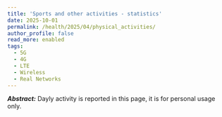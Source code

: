```yaml
---
title: 'Sports and other activities - statistics'
date: 2025-10-01
permalink: /health/2025/04/physical_activities/
author_profile: false
read_more: enabled
tags:
  - 5G
  - 4G
  - LTE
  - Wireless
  - Real Networks
---
```


***Abstract:*** Dayly activity is reported in this page, it is for personal usage only.

<html>
<head>
	<style>
		h1 {
			text-align: center;
		}
		
		h2 {
			text-align: left;
		}
	</style>
</head>
<script src="https://cdnjs.cloudflare.com/ajax/libs/Chart.js/2.5.0/Chart.min.js"></script>
<body>
<h1>  February 2025 </h1>
<h2>  Activity per day </h2>
<canvas id="myChartPerDay_feb2025" style="width:100%;max-width:600px"></canvas>

<h2>  Activity Accumulated during the entire month </h2>
<canvas id="myChartPerCDF_feb2025" style="width:100%;max-width:600px"></canvas>

<script>


const xValues = 
[  1,  2,  3,  4,  5,  6,  7,  8,  9, 10, 11, 12, 13, 14, 15, 16, 17, 18, 19, 20, 21, 22, 23, 24, 25, 26, 27, 28];
const yCrossCountry = 
[  0,  1,  0,  0,  0,  0,  0,  0,  0,  1,  0,  0,  1,  0,  0,  0,  0,  0,  0,  0,  0,  0,  0,1.5,  0,  0,  0,  0];
const ySwimming = 
[  1,0.5,  0,  0,  0,  0,  0,  0,  0,0.5,  0,  0,  1,0.3,  0,  0,  0,  0,  0,  0,  0,  0,  0,  0,  0,  0,  0,  0];
const yGym =
[  0,0.1,  0,  0,  0,  0,  0,  0,  0,  2,  0,  3,  0,  0,  0,  0,  0,  0,  0,  0,  0,  0,  0,1.5,  0,  0,  0,  0];


function Arrays_sum(array1, array2) {
  var result = [];

  var ctr = 0;
  var x = 0;

  if (array1.length === 0)
    return "array1 is empty";

  if (array2.length === 0)
    return "array2 is empty";

  while (ctr < array1.length && ctr < array2.length) {
    result.push(array1[ctr] + array2[ctr]);
    ctr++;
  }

  if (ctr === array1.length) {
    for (x = ctr; x < array2.length; x++) {
      result.push(array2[x]);
    }
  } else {
    for (x = ctr; x < array1.length; x++) {
      result.push(array1[x]);
    }
  }

  return result;
};


function Arrays_cdf(array1) {
  var result = [];

  var ctr = 0;
  var x = 0;

  if (array1.length === 0)
    return "array1 is empty";

  while (ctr < array1.length ) {
	if (ctr === 0){
		x = array1[ctr];
		result.push(x);
	}else{
		x = x + array1[ctr];
		result.push(x);
	}
    ctr++;
  }

  return result;
};



new Chart("myChartPerDay_feb2025", {
  type: "line",
  data: {
	labels: xValues,
	datasets: [{ 
	  data: yCrossCountry,
	  borderColor: "red",
	  label: "cross-country",
	  fill: false
	}, { 
	  data: ySwimming,
	  borderColor: "green",
	  label: "swimming",
	  fill: false
	}, { 
	  data: yGym,
	  borderColor: "blue",
	  label: "Gym",
	  fill: false
	}, { 
	  data:  Arrays_sum( Arrays_sum(yCrossCountry,ySwimming), yGym ),
	  borderColor: "black",
	  label: " All activities per day ",
	  fill: false
	  }]
  },
  options: {
	scales: {
	  yAxes: [{
	    scaleLabel: {
		  display: true,
		  labelString: 'Physical Activity per Day (# of Hours)'
		}
	  }],
	  xAxes: [{
	    scaleLabel: {
		  display: true,
		  labelString: 'Days'
		}
	  }]
	}
  }
});



new Chart("myChartPerCDF_feb2025", {
  type: "line",
  data: {
	labels: xValues,
	datasets: [{ 
	  data: Arrays_cdf(yCrossCountry),
	  borderColor: "red",
	  label: "cross-country",
	  fill: false
	}, { 
	  data: Arrays_cdf(ySwimming),
	  borderColor: "green",
	  label: "swimming",
	  fill: false
	}, { 
	  data: Arrays_cdf( yGym),
	  borderColor: "blue",
	  label: "Gym",
	  fill: false
	}, { 
	  data:  Arrays_cdf(  Arrays_sum( Arrays_sum(yCrossCountry,ySwimming), yGym )  ),
	  borderColor: "black",
	  label: "Acculative of all activities ",
	  fill: false
	  }]
  },
  options: {
	scales: {
	  yAxes: [{
	    scaleLabel: {
		  display: true,
		  labelString: 'CDF (# of hours)'
		}
	  }],
	  xAxes: [{
	    scaleLabel: {
		  display: true,
		  labelString: 'Days'
		}
	  }]
	}
  }
});



</script>



<h1>  March 2025 </h1>
<h2>  Activity per day </h2>
<canvas id="myChartPerDay_march2025" style="width:100%;max-width:600px"></canvas>

<h2>  Activity Accumulated during the entire month </h2>
<canvas id="myChartPerCDF_march2025" style="width:100%;max-width:600px"></canvas>

<script>


const xValues_march = 
[  1,  2,  3,  4,  5,  6,  7,  8,  9, 10, 11, 12, 13, 14, 15, 16, 17, 18, 19, 20, 21, 22, 23, 24, 25, 26, 27, 28, 29, 30, 31];
const yCrossCountry_march = 
[  0,  0,  0,  0,  0,  0,  0,  0,  0,  0,  0,  0,  0,  0,  0,  0,  0,  0,  0,  0,  0,  0,  0,  0,  0,  0,  0,  0,  0,  0,  0];
const ySwimming_march = 
[  0,  0,  0,  0,  1,  0,  0,  0,  0,  0,  0,  0,  0,  0,  0,  0,  0,  0,  0,  0,  0,  0,  0,  0,  0,  0,  0,  0,  0,  0,  0];
const yGym_march =
[  0,  0,1.5,1.5,  0,  0,  0,  0,  0,  0,  0,  0,  0,  0,  0,  0,  0,  0,  0,  0,  0,  0,  0,  0,  0,  0,  0,  0,  0,  0,  0];


function Arrays_sum(array1, array2) {
  var result = [];

  var ctr = 0;
  var x = 0;

  if (array1.length === 0)
    return "array1 is empty";

  if (array2.length === 0)
    return "array2 is empty";

  while (ctr < array1.length && ctr < array2.length) {
    result.push(array1[ctr] + array2[ctr]);
    ctr++;
  }

  if (ctr === array1.length) {
    for (x = ctr; x < array2.length; x++) {
      result.push(array2[x]);
    }
  } else {
    for (x = ctr; x < array1.length; x++) {
      result.push(array1[x]);
    }
  }

  return result;
};


function Arrays_cdf(array1) {
  var result = [];

  var ctr = 0;
  var x = 0;

  if (array1.length === 0)
    return "array1 is empty";

  while (ctr < array1.length ) {
	if (ctr === 0){
		x = array1[ctr];
		result.push(x);
	}else{
		x = x + array1[ctr];
		result.push(x);
	}
    ctr++;
  }

  return result;
};



new Chart("myChartPerDay_march2025", {
  type: "line",
  data: {
	labels: xValues_march,
	datasets: [{ 
	  data: yCrossCountry_march,
	  borderColor: "red",
	  label: "cross-country",
	  fill: false
	}, { 
	  data: ySwimming_march,
	  borderColor: "green",
	  label: "swimming",
	  fill: false
	}, { 
	  data: yGym_march,
	  borderColor: "blue",
	  label: "Gym",
	  fill: false
	}, { 
	  data:  Arrays_sum( Arrays_sum(yCrossCountry_march,ySwimming_march), yGym_march ),
	  borderColor: "black",
	  label: " All activities per day ",
	  fill: false
	  }]
  },
  options: {
	scales: {
	  yAxes: [{
	    scaleLabel: {
		  display: true,
		  labelString: 'Physical Activity per Day (# of Hours)'
		}
	  }],
	  xAxes: [{
	    scaleLabel: {
		  display: true,
		  labelString: 'Days'
		}
	  }]
	}
  }
});



new Chart("myChartPerCDF_march2025", {
  type: "line",
  data: {
	labels: xValues,
	datasets: [{ 
	  data: Arrays_cdf(yCrossCountry_march),
	  borderColor: "red",
	  label: "cross-country",
	  fill: false
	}, { 
	  data: Arrays_cdf(ySwimming_march),
	  borderColor: "green",
	  label: "swimming",
	  fill: false
	}, { 
	  data: Arrays_cdf( yGym_march),
	  borderColor: "blue",
	  label: "Gym",
	  fill: false
	}, { 
	  data:  Arrays_cdf(  Arrays_sum( Arrays_sum(yCrossCountry_march,ySwimming_march), yGym_march )  ),
	  borderColor: "black",
	  label: "Acculative of all activities ",
	  fill: false
	  }]
  },
  options: {
	scales: {
	  yAxes: [{
	    scaleLabel: {
		  display: true,
		  labelString: 'CDF (# of hours)'
		}
	  }],
	  xAxes: [{
	    scaleLabel: {
		  display: true,
		  labelString: 'Days'
		}
	  }]
	}
  }
});



</script>

[//]: # SCRIPT FOR APRIL 2025

<h1>  April 2025 </h1>
<h2>  Activity per day </h2>
<canvas id="myChartPerDay_april2025" style="width:100%;max-width:600px"></canvas>

<h2>  Activity Accumulated during the entire month </h2>
<canvas id="myChartPerCDF_april2025" style="width:100%;max-width:600px"></canvas>

<script>


const xValues_april = 
[  1,  2,  3,  4,  5,  6,  7,  8,  9, 10, 11, 12, 13, 14, 15, 16, 17, 18, 19, 20, 21, 22, 23, 24, 25, 26, 27, 28, 29, 30];
const yCrossCountry_april = 
[  0,  1,  0,  0,  0,  0,  0,  0,  0,  0,  0,  0,  0,  0,  0,  0,  0,  0,  0,  0,  0,  0,  1,  2,  0,  0,  0,  0,  0,  1];
const ySwimming_april = 
[  0,  0,  0,  0,  0,  0,  0,  0,  0,  0,  0,  0,  0,  0,  0,  0,  0,  0,  1,  0,  0,  0,  0,  0,  0,  0,  0,  0,  0,  0];
const yGym_april =
[  0,  0,  1,  0,  0,  0,  0,  0,  0,0.5,  0,  0,  0,  0,  1,  0,  0,  0,1.5,  0,  0,  0,  0,  0,  1,  0,  0,  0,  1,  0];


function Arrays_sum(array1, array2) {
  var result = [];

  var ctr = 0;
  var x = 0;

  if (array1.length === 0)
    return "array1 is empty";

  if (array2.length === 0)
    return "array2 is empty";

  while (ctr < array1.length && ctr < array2.length) {
    result.push(array1[ctr] + array2[ctr]);
    ctr++;
  }

  if (ctr === array1.length) {
    for (x = ctr; x < array2.length; x++) {
      result.push(array2[x]);
    }
  } else {
    for (x = ctr; x < array1.length; x++) {
      result.push(array1[x]);
    }
  }

  return result;
};


function Arrays_cdf(array1) {
  var result = [];

  var ctr = 0;
  var x = 0;

  if (array1.length === 0)
    return "array1 is empty";

  while (ctr < array1.length ) {
	if (ctr === 0){
		x = array1[ctr];
		result.push(x);
	}else{
		x = x + array1[ctr];
		result.push(x);
	}
    ctr++;
  }

  return result;
};



new Chart("myChartPerDay_april2025", {
  type: "line",
  data: {
	labels: xValues_april,
	datasets: [{ 
	  data: yCrossCountry_april,
	  borderColor: "red",
	  label: "cross-country/Tennis",
	  fill: false
	}, { 
	  data: ySwimming_april,
	  borderColor: "green",
	  label: "swimming",
	  fill: false
	}, { 
	  data: yGym_april,
	  borderColor: "blue",
	  label: "Gym",
	  fill: false
	}, { 
	  data:  Arrays_sum( Arrays_sum(yCrossCountry_april,ySwimming_april), yGym_april ),
	  borderColor: "black",
	  label: " All activities per day ",
	  fill: false
	  }]
  },
  options: {
	scales: {
	  yAxes: [{
	    scaleLabel: {
		  display: true,
		  labelString: 'Physical Activity per Day (# of Hours)'
		}
	  }],
	  xAxes: [{
	    scaleLabel: {
		  display: true,
		  labelString: 'Days'
		}
	  }]
	}
  }
});



new Chart("myChartPerCDF_april2025", {
  type: "line",
  data: {
	labels: xValues,
	datasets: [{ 
	  data: Arrays_cdf(yCrossCountry_april),
	  borderColor: "red",
	  label: "cross-country",
	  fill: false
	}, { 
	  data: Arrays_cdf(ySwimming_april),
	  borderColor: "green",
	  label: "swimming",
	  fill: false
	}, { 
	  data: Arrays_cdf( yGym_april),
	  borderColor: "blue",
	  label: "Gym",
	  fill: false
	}, { 
	  data:  Arrays_cdf(  Arrays_sum( Arrays_sum(yCrossCountry_april,ySwimming_april), yGym_april )  ),
	  borderColor: "black",
	  label: "Acculative of all activities ",
	  fill: false
	  }]
  },
  options: {
	scales: {
	  yAxes: [{
	    scaleLabel: {
		  display: true,
		  labelString: 'CDF (# of hours)'
		}
	  }],
	  xAxes: [{
	    scaleLabel: {
		  display: true,
		  labelString: 'Days'
		}
	  }]
	}
  }
});



</script>



[//]: # SCRIPT FOR MAY 2025

<h1>  May 2025 </h1>
<h2>  Activity per day </h2>
<canvas id="myChartPerDay_may2025" style="width:100%;max-width:600px"></canvas>

<h2>  Activity Accumulated during the entire month </h2>
<canvas id="myChartPerCDF_may2025" style="width:100%;max-width:600px"></canvas>

<script>


const xValues_may = 
[  1,  2,  3,  4,  5,  6,  7,  8,  9, 10, 11, 12, 13, 14, 15, 16, 17, 18, 19, 20, 21, 22, 23, 24, 25, 26, 27, 28, 29, 30];
const yTennis_may = 
[  2,  0,  0,  0,  0,  0,  0,  0,  0,  0,  0,  0,  0,  0,  0,  0,  0,  0,  0,  0,  0,  0,  0,  0,  0,  0,  0,  0,  0,  0];
const ySwimming_may = 
[  0,  0,  0,  0,  0,  0,  0,  0,  0,  0,  0,  0,  0,  0,  0,  0,  0,  0,  0,  0,  0,  0,  0,  0,  0,  0,  0,  0,  0,  0];
const yGym_may =
[  0,  0,  0,  0,1.5,  0,  0,1.5,  0,  0,  0,  0,  0,  0,  0,  0,  0,  0,  0,  0,  0,  0,  0,  0,  0,  0,  0,  0,  0,  0];


function Arrays_sum(array1, array2) {
  var result = [];

  var ctr = 0;
  var x = 0;

  if (array1.length === 0)
    return "array1 is empty";

  if (array2.length === 0)
    return "array2 is empty";

  while (ctr < array1.length && ctr < array2.length) {
    result.push(array1[ctr] + array2[ctr]);
    ctr++;
  }

  if (ctr === array1.length) {
    for (x = ctr; x < array2.length; x++) {
      result.push(array2[x]);
    }
  } else {
    for (x = ctr; x < array1.length; x++) {
      result.push(array1[x]);
    }
  }

  return result;
};


function Arrays_cdf(array1) {
  var result = [];

  var ctr = 0;
  var x = 0;

  if (array1.length === 0)
    return "array1 is empty";

  while (ctr < array1.length ) {
	if (ctr === 0){
		x = array1[ctr];
		result.push(x);
	}else{
		x = x + array1[ctr];
		result.push(x);
	}
    ctr++;
  }

  return result;
};



new Chart("myChartPerDay_may2025", {
  type: "line",
  data: {
	labels: xValues_april,
	datasets: [{ 
	  data: yTennis_may,
	  borderColor: "red",
	  label: "cross-country/Tennis",
	  fill: false
	}, { 
	  data: ySwimming_may,
	  borderColor: "green",
	  label: "swimming",
	  fill: false
	}, { 
	  data: yGym_may,
	  borderColor: "blue",
	  label: "Gym",
	  fill: false
	}, { 
	  data:  Arrays_sum( Arrays_sum(yTennis_may,ySwimming_may), yGym_may ),
	  borderColor: "black",
	  label: " All activities per day ",
	  fill: false
	  }]
  },
  options: {
	scales: {
	  yAxes: [{
	    scaleLabel: {
		  display: true,
		  labelString: 'Physical Activity per Day (# of Hours)'
		}
	  }],
	  xAxes: [{
	    scaleLabel: {
		  display: true,
		  labelString: 'Days'
		}
	  }]
	}
  }
});



new Chart("myChartPerCDF_may2025", {
  type: "line",
  data: {
	labels: xValues,
	datasets: [{ 
	  data: Arrays_cdf(yTennis_may),
	  borderColor: "red",
	  label: "cross-country",
	  fill: false
	}, { 
	  data: Arrays_cdf(ySwimming_may),
	  borderColor: "green",
	  label: "swimming",
	  fill: false
	}, { 
	  data: Arrays_cdf( yGym_may),
	  borderColor: "blue",
	  label: "Gym",
	  fill: false
	}, { 
	  data:  Arrays_cdf(  Arrays_sum( Arrays_sum(yTennis_may,ySwimming_may), yGym_may )  ),
	  borderColor: "black",
	  label: "Acculative of all activities ",
	  fill: false
	  }]
  },
  options: {
	scales: {
	  yAxes: [{
	    scaleLabel: {
		  display: true,
		  labelString: 'CDF (# of hours)'
		}
	  }],
	  xAxes: [{
	    scaleLabel: {
		  display: true,
		  labelString: 'Days'
		}
	  }]
	}
  }
});



</script>




<p id="demo"></p>

<p id="demo1"></p>

<p id="demo2"></p>

<script>
function myFunction(p1, p2) {
  return p1 * p2;
}
  
let result = myFunction(4, 5);
document.getElementById("demo").innerHTML = result;
</script>

<script>
function Arrays_sum(array1, array2) {
  return array1 * array2;
}

let output = Arrays_sum(5, 6);
document.getElementById("demo1").innerHTML = output;
</script>
</body>
</html>


